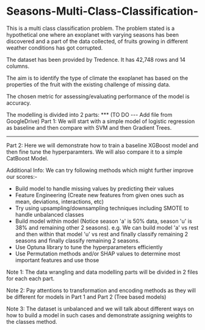 # Seasons-Multi-Class-Classification-

This is a multi class classification problem. The problem stated is a hypothetical one where an exoplanet with varying seasons has been discovered and a part of the data collected, of fruits growing in different weather conditions has got corrupted.

The dataset has been provided by Tredence. It has 42,748 rows and 14 columns.

The aim is to identify the type of climate the exoplanet has based on the properties of the fruit with the existing challenge of missing data.

The chosen metric for assessing/evaluating performance of the model is accuracy.

The modelling is divided into 2 parts:
*** (TO DO --- Add file from GoogleDrive)
Part 1:
We will start with a simple model of logistic regression as baseline and then compare with SVM and then Gradient Trees.
***

Part 2:
Here we will demonstrate how to train a baseline XGBoost model and then fine tune the hyperparamters. We will also compare it to a simple CatBoost Model.

Additional Info: 
We can try following methods which might further improve our scores:-
- Build model to handle missing values by predicting their values
- Feature Engineering (Create new features from given ones such as mean, deviations, interactions, etc) 
- Try using upsampling/downsampling techniques including SMOTE to handle unbalanced classes
- Build model within model (Notice season 'a' is 50% data, season 'u' is 38% and remaining other 2 seasons). e.g. We can build model 'a' vs rest and then   within that model 'u' vs rest and finally classify remaining 2 seasons
  and finally classify remaining 2 seasons. 
- Use Optuna library to tune the hyperparameters efficiently
- Use Permutation methods and/or SHAP values to determine most important features and use those

Note 1: The data wrangling and data modelling parts will be divided in 2 files for each each part. 

Note 2: Pay attentions to transformation and encoding methods as they will be different for models in Part 1 and Part 2 (Tree based models)

Note 3: The dataset is unbalanced and we will talk about different ways on how to build a model in such cases and demonstrate assigning weights to the classes method.
